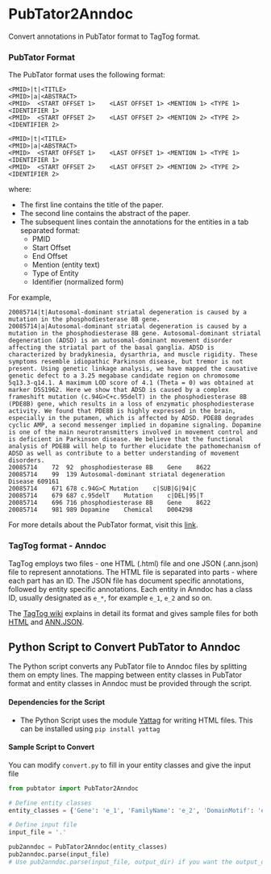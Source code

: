 # PubTator2Anndoc

Convert annotations in PubTator format to TagTog format.

### PubTator Format

The PubTator format uses the following format:

```text
<PMID>|t|<TITLE>
<PMID>|a|<ABSTRACT>
<PMID>	<START OFFSET 1>	<LAST OFFSET 1>	<MENTION 1>	<TYPE 1>	<IDENTIFIER 1>
<PMID>	<START OFFSET 2>	<LAST OFFSET 2>	<MENTION 2>	<TYPE 2>	<IDENTIFIER 2>

<PMID>|t|<TITLE>
<PMID>|a|<ABSTRACT>
<PMID>	<START OFFSET 1>	<LAST OFFSET 1>	<MENTION 1>	<TYPE 1>	<IDENTIFIER 1>
<PMID>	<START OFFSET 2>	<LAST OFFSET 2>	<MENTION 2>	<TYPE 2>	<IDENTIFIER 2>
```

where:
* The first line contains the title of the paper.
* The second line contains the abstract of the paper.
* The subsequent lines contain the annotations for the entities in a tab separated format:
    * PMID
    * Start Offset
    * End Offset
    * Mention (entity text)
    * Type of Entity
    * Identifier (normalized form)

For example,

```text
20085714|t|Autosomal-dominant striatal degeneration is caused by a mutation in the phosphodiesterase 8B gene.
20085714|a|Autosomal-dominant striatal degeneration is caused by a mutation in the phosphodiesterase 8B gene. Autosomal-dominant striatal degeneration (ADSD) is an autosomal-dominant movement disorder affecting the striatal part of the basal ganglia. ADSD is characterized by bradykinesia, dysarthria, and muscle rigidity. These symptoms resemble idiopathic Parkinson disease, but tremor is not present. Using genetic linkage analysis, we have mapped the causative genetic defect to a 3.25 megabase candidate region on chromosome 5q13.3-q14.1. A maximum LOD score of 4.1 (Theta = 0) was obtained at marker D5S1962. Here we show that ADSD is caused by a complex frameshift mutation (c.94G>C+c.95delT) in the phosphodiesterase 8B (PDE8B) gene, which results in a loss of enzymatic phosphodiesterase activity. We found that PDE8B is highly expressed in the brain, especially in the putamen, which is affected by ADSD. PDE8B degrades cyclic AMP, a second messenger implied in dopamine signaling. Dopamine is one of the main neurotransmitters involved in movement control and is deficient in Parkinson disease. We believe that the functional analysis of PDE8B will help to further elucidate the pathomechanism of ADSD as well as contribute to a better understanding of movement disorders.
20085714	72	92	phosphodiesterase 8B	Gene	8622
20085714	99	139	Autosomal-dominant striatal degeneration	Disease	609161
20085714	671	678	c.94G>C	Mutation	c|SUB|G|94|C
20085714	679	687	c.95delT	Mutation	c|DEL|95|T
20085714	696	716	phosphodiesterase 8B	Gene	8622
20085714	981	989	Dopamine	Chemical	D004298
```

For more details about the PubTator format, visit this [link](http://www.ncbi.nlm.nih.gov/CBBresearch/Lu/Demo/PubTator/tutorial/index.html).

### TagTog format - Anndoc

TagTog employs two files - one HTML (.html) file and one JSON (.ann.json) file to represent annotations.
The HTML file is separated into parts - where each part has an ID.
The JSON file has document specific annotations, followed by entity specific annotations. Each entity in Anndoc has a class ID, usually designated as `e_*`, for example `e_1`, `e_2` and so on.

The [TagTog wiki](https://github.com/jmcejuela/tagtog-doc/wiki) explains in detail its format and gives sample files for both [HTML](https://github.com/jmcejuela/tagtog-doc/wiki/plain.html%20~%20sample%20file) and [ANN.JSON](https://github.com/jmcejuela/tagtog-doc/wiki/ann.json%20~%20sample%20file%201).

## Python Script to Convert PubTator to Anndoc

The Python script converts any PubTator file to Anndoc files by splitting them on empty lines. The mapping between entity classes in PubTator format and entity classes in Anndoc must be provided through the script.

#### Dependencies for the Script
* The Python Script uses the module [Yattag](http://yattag.org) for writing HTML files. This can be installed using `pip install yattag`

#### Sample Script to Convert

You can modify `convert.py` to fill in your entity classes and give the input file

```python
from pubtator import PubTator2Anndoc

# Define entity classes
entity_classes = {'Gene': 'e_1', 'FamilyName': 'e_2', 'DomainMotif': 'e_3', 'Species': 'e_4'}

# Define input file
input_file = '.'

pub2anndoc = PubTator2Anndoc(entity_classes)
pub2anndoc.parse(input_file)
# Use pub2anndoc.parse(input_file, output_dir) if you want the output_dir to be different from the input directory.

```
